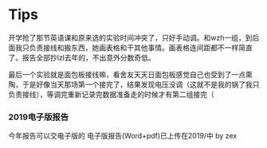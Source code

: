 # Tips

开学抢了那节英语课和原来选的实验时间冲突了，只好手动调。和wzh一组，到后面我只负责接线和搬东西，她画表格和干其他事情。画表格连间距都不一样简直了。报告全部抄lzl去年的，不出意外分数奇低。

最后一个实验就是面包板接线嘛，看舍友天天日面包板感觉自己也受到了一点熏陶，于是好像当天那场第一个接完了，结果发现电压没调（这就不是我的锅了我只负责接线），等调完重新记录完数据准备走的时候才有第二组接完（

### 2019电子版报告
今年报告可以交电子版的
电子版报告(Word+pdf)已上传在2019/中 by zex

